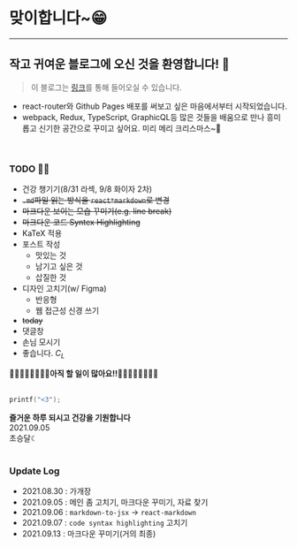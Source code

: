 # 맞이합니다~😁
---
## 작고 귀여운 블로그에 오신 것을 환영합니다! 🔮

> 이 블로그는 [링크](https://blog.crescent.dev)를 통해 들어오실 수 있습니다.

- react-router와 Github Pages 배포를 써보고 싶은 마음에서부터 시작되었습니다.
- webpack, Redux, TypeScript, GraphicQL등 많은 것들을 배움으로 만나 흥미롭고 신기한 공간으로 꾸미고 싶어요.
미리 메리 크리스마스~🎄

<br/>

### TODO 🧙‍♂️
* 건강 챙기기(8/31 라섹, 9/8 화이자 2차)
* ~~`.md`파일 읽는 방식을 `react*markdown`로 변경~~
* ~~마크다운 보이는 모습 꾸미기(e.g. line break)~~
* ~~마크다운 코드 Syntex Highlighting~~
* KaTeX 적용
* 포스트 작성
  * 맛있는 것
  * 남기고 싶은 것
  * 삽질한 것
* 디자인 고치기(w/ Figma)
  * 반응형
  * 웹 접근성 신경 쓰기
* ~~today~~
* 댓글창
* 손님 모시기
* 좋습니다. $C_L$

**🏃‍♂️🏃‍♀️🏃‍♂️🏃‍♀️아직 할 일이 많아요!!🏃‍♂️🏃‍♀️🏃‍♂️🏃‍♀️** <br/> 
<br/>

```c
printf("<3");
```
**즐거운 하루 되시고 건강을 기원합니다** <br/>
2021.09.05 <br/>
초승달☾ <br/>
<br/>

### Update Log
- 2021.08.30 : 가개장
- 2021.09.05 : 메인 좀 고치기, 마크다운 꾸미기, 자료 찾기
- 2021.09.06 : `markdown-to-jsx` -> `react-markdown`
- 2021.09.07 : `code syntax highlighting` 고치기
- 2021.09.13 : 마크다운 꾸미기(거의 최종)